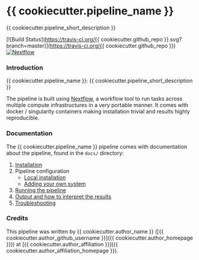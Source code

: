 # {{ cookiecutter.pipeline_name }}
{{ cookiecutter.pipeline_short_description }}

[![Build Status](https://travis-ci.org/{{ cookiecutter.github_repo }}.svg?branch=master)](https://travis-ci.org/{{ cookiecutter.github_repo }})
[![Nextflow](https://img.shields.io/badge/nextflow-%E2%89%A50.27.0-brightgreen.svg)](https://www.nextflow.io/)


### Introduction
{{ cookiecutter.pipeline_name }}: {{ cookiecutter.pipeline_short_description }}

The pipeline is built using [Nextflow](https://www.nextflow.io), a workflow tool to run tasks across multiple compute infrastructures in a very portable manner. It comes with docker / singularity containers making installation trivial and results highly reproducible.


### Documentation
The {{ cookiecutter.pipeline_name }} pipeline comes with documentation about the pipeline, found in the `docs/` directory:

1. [Installation](docs/installation.md)
2. Pipeline configuration
    * [Local installation](docs/configuration/local.md)
    * [Adding your own system](docs/configuration/adding_your_own.md)
3. [Running the pipeline](docs/usage.md)
4. [Output and how to interpret the results](docs/output.md)
5. [Troubleshooting](docs/troubleshooting.md)

### Credits
This pipeline was written by {{ cookiecutter.author_name }} ([{{ cookiecutter.author_github_username }}]({{ cookiecutter.author_homepage }})) at [{{ cookiecutter.author_affiliation }}]({{ cookiecutter.author_affiliation_homepage }}).
